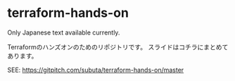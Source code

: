 # terraform-hands-on

Only Japanese text available currently.

Terraformのハンズオンのためのリポジトリです。
スライドはコチラにまとめてあります。

SEE: https://gitpitch.com/subuta/terraform-hands-on/master